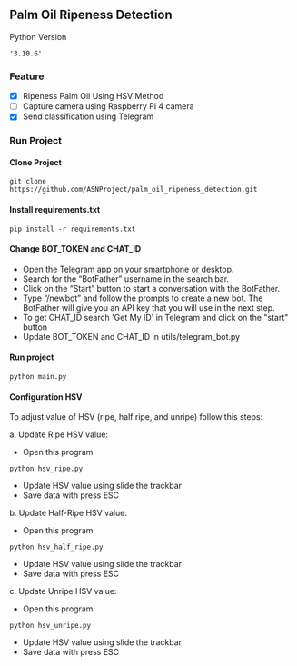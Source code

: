 ## Palm Oil Ripeness Detection
Python Version
```commandline
'3.10.6'
```
### Feature
- [x] Ripeness Palm Oil Using HSV Method
- [ ] Capture camera using Raspberry Pi 4 camera
- [x] Send classification using Telegram

### Run Project
#### Clone Project
```commandline
git clone https://github.com/ASNProject/palm_oil_ripeness_detection.git
```

#### Install requirements.txt
```commandline
pip install -r requirements.txt
```

#### Change BOT_TOKEN and CHAT_ID
- Open the Telegram app on your smartphone or desktop.
- Search for the “BotFather” username in the search bar.
- Click on the “Start” button to start a conversation with the BotFather.
- Type “/newbot” and follow the prompts to create a new bot. The BotFather will give you an API key that you will use in the next step.
- To get CHAT_ID search 'Get My ID' in Telegram and click on the "start" button
- Update BOT_TOKEN and CHAT_ID in utils/telegram_bot.py

#### Run project
```commandline
python main.py
```

#### Configuration HSV

To adjust value of HSV (ripe, half ripe, and unripe) follow this steps:

a. Update Ripe HSV value:

- Open this program
```commandline
python hsv_ripe.py
```
- Update HSV value using slide the trackbar
- Save data with press ESC

b. Update Half-Ripe HSV value:

- Open this program
```commandline
python hsv_half_ripe.py
```
- Update HSV value using slide the trackbar
- Save data with press ESC

c. Update Unripe HSV value:

- Open this program
```commandline
python hsv_unripe.py
```
- Update HSV value using slide the trackbar
- Save data with press ESC
